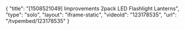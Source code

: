 {
    "title": "[1508521049] Improvements 2pack LED Flashlight Lanterns",
    "type": "solo",
    "layout": "iframe-static",
    "videoId": "123178535",
    "url": "\/tvpembed\/123178535"
}
